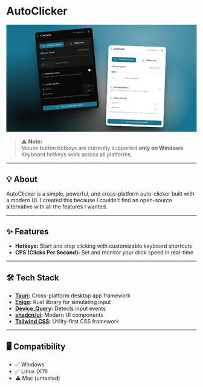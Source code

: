 # AutoClicker

![Autoclicker Screenshot](.github/banner.png)

> ⚠️ **Note:**  
> Mouse button hotkeys are currently supported **only on Windows**. Keyboard hotkeys work across all platforms.

---

## 💡 About

AutoClicker is a simple, powerful, and cross-platform auto-clicker built with a modern UI. I created this because I couldn't find an open-source alternative with all the features I wanted.

---

## ✨ Features

- **Hotkeys:** Start and stop clicking with customizable keyboard shortcuts  
- **CPS (Clicks Per Second):** Set and monitor your click speed in real-time

---

## 🛠 Tech Stack

- **[Tauri](https://tauri.app/):** Cross-platform desktop app framework  
- **[Enigo](https://github.com/enigo-rs/enigo):** Rust library for simulating input  
- **[Device_Query](https://github.com/benjamin-hodgson/device_query):** Detects input events  
- **[shadcn/ui](https://ui.shadcn.com/):** Modern UI components  
- **[Tailwind CSS](https://tailwindcss.com/):** Utility-first CSS framework

---

## 🖥 Compatibility

- ✅ Windows  
- ✅ Linux (X11)  
- ⚠️ Mac (untested)
